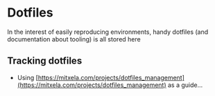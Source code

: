 # Dotfiles

In the interest of easily reproducing environments, handy dotfiles (and documentation about tooling) is all stored here

## Tracking dotfiles

- Using [https://mitxela.com/projects/dotfiles_management](https://mitxela.com/projects/dotfiles_management) as a guide...
